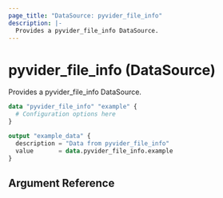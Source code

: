```yaml
---
page_title: "DataSource: pyvider_file_info"
description: |-
  Provides a pyvider_file_info DataSource.
---
```


# pyvider_file_info (DataSource)

Provides a pyvider_file_info DataSource.

```terraform
data "pyvider_file_info" "example" {
  # Configuration options here
}

output "example_data" {
  description = "Data from pyvider_file_info"
  value       = data.pyvider_file_info.example
}

```

## Argument Reference

